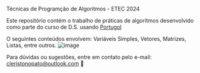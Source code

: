 Técnicas de Programção de Algoritmos - ETEC 2024

Este repositório contém o trabalho de práticas de algoritmos desenvolvido como parte do curso de D.S. usando [Portugol](http://www.portugol.dev)


O seguintes conteúdos envolvem: Variáveis Simples, Vetores, Matrizes, Listas, entre outros.                                                                                                        ![image](https://github.com/user-attachments/assets/46e0dfd6-6c75-46ae-a988-99bff8bb813f)


Para dúvidas ou sugestões, entre em contato pelo e-mail: cleristonopato@outlook.com 🗿
